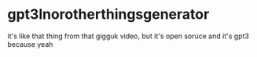 # gpt3lnorotherthingsgenerator
it's like that thing from that gigguk video, but it's open soruce and it's gpt3 because yeah

